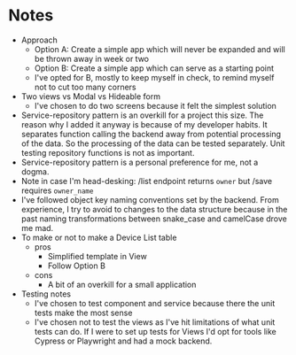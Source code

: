 # Notes

- Approach
  - Option A: Create a simple app which will never be expanded and will be thrown away in week or two
  - Option B: Create a simple app which can serve as a starting point
  - I've opted for B, mostly to keep myself in check, to remind myself not to cut too many corners
- Two views vs Modal vs Hideable form
  - I've chosen to do two screens because it felt the simplest solution 
- Service-repository pattern is an overkill for a project this size. The reason why I added it anyway is because of my developer habits. It separates function calling the backend away from potential processing of the data. So the processing of the data can be tested separately. Unit testing repository functions is not as important.
- Service-repository pattern is a personal preference for me, not a dogma.
- Note in case I'm head-desking: /list endpoint returns `owner` but /save requires `owner_name`
- I've followed object key naming conventions set by the backend. From experience, I try to avoid to changes to the data structure because in the past naming transformations between snake_case and camelCase drove me mad.
- To make or not to make a Device List table
  - pros
    - Simplified template in View
    - Follow Option B
  - cons
    - A bit of an overkill for a small application
- Testing notes
  - I've chosen to test component and service because there the unit tests make the most sense
  - I've chosen not to test the views as I've hit limitations of what unit tests can do. If I were to set up tests for Views I'd opt for tools like Cypress or Playwright and had a mock backend.